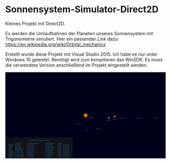 # Sonnensystem-Simulator-Direct2D

Kleines Projekt mit Direct2D. 

Es werden die Umlaufbahnen der Planeten unseres Sonnensystem mit Trigonometrie simuliert.
Hier ein passender Link dazu: https://en.wikipedia.org/wiki/Orbital_mechanics

Erstellt wurde diese Projekt mit Visual Studio 2015. Ich habe es nur unter Windows 10 getestet. Benötigt wird zum kompilieren das WinSDK. Es muss die verwendete Version anschließend im Projekt eingestellt werden.
 
![Vorschau](./Unbenannt.PNG "Vorschau")
